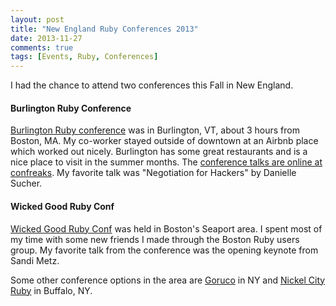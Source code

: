 ```yaml
---
layout: post
title: "New England Ruby Conferences 2013"
date: 2013-11-27
comments: true
tags: [Events, Ruby, Conferences]
---
```


I had the chance to attend two conferences this Fall in New England. 

#### Burlington Ruby Conference

[Burlington Ruby conference](http://burlingtonruby.com/) was in Burlington, VT, about 3 hours from Boston, MA. My co-worker stayed outside of downtown at an Airbnb place which worked out nicely. Burlington has some great restaurants and is a nice place to visit in the summer months. The [conference talks are online at confreaks](http://www.confreaks.com/events/btvruby2013). My favorite talk was "Negotiation for Hackers" by Danielle Sucher.

#### Wicked Good Ruby Conf

[Wicked Good Ruby Conf](http://wickedgoodruby.com/2013) was held in Boston's Seaport area. I spent most of my time with some new friends I made through the Boston Ruby users group. My favorite talk from the conference was the opening keynote from Sandi Metz.

Some other conference options in the area are [Goruco](http://goruco.com/) in NY and [Nickel City Ruby](http://nickelcityruby.com/) in Buffalo, NY.
